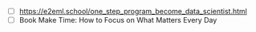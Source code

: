 - [ ] https://e2eml.school/one_step_program_become_data_scientist.html
- [ ] Book Make Time: How to Focus on What Matters Every Day
